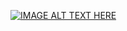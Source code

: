 
[![IMAGE ALT TEXT HERE](https://img.youtube.com/vi/VNaVNMqOBO8/0.jpg)]([https://www.youtube.com/watch?v=YOUTUBE_VIDEO_ID_HERE](https://youtu.be/VNaVNMqOBO8))
